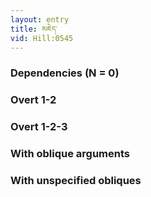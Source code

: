```yaml
---
layout: entry
title: མཇེད་
vid: Hill:0545
---
```

### Dependencies (N = 0)


### Overt 1-2


### Overt 1-2-3


### With oblique arguments


### With unspecified obliques
